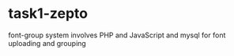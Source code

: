 # task1-zepto
font-group system involves PHP and JavaScript and mysql for font uploading and grouping
